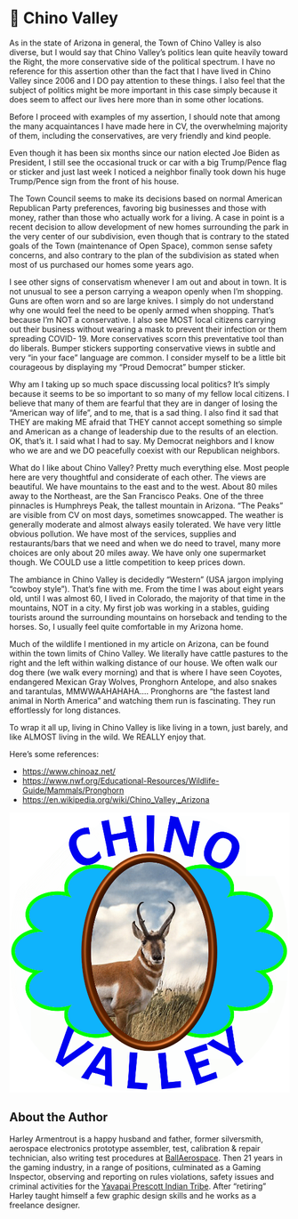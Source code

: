 # 🏡 Chino Valley

As in the state of Arizona in general, the Town of Chino Valley is also diverse,
but I would say that Chino Valley’s politics lean quite heavily toward the
Right, the more conservative side of the political spectrum. I have no reference
for this assertion other than the fact that I have lived in Chino Valley since
2006 and I DO pay attention to these things. I also feel that the subject of
politics might be more important in this case simply because it does seem to
affect our lives here more than in some other locations.

Before I proceed with examples of my assertion, I should note that among the
many acquaintances I have made here in CV, the overwhelming majority of them,
including the conservatives, are very friendly and kind people.

Even though it has been six months since our nation elected Joe Biden as
President, I still see the occasional truck or car with a big Trump/Pence flag
or sticker and just last week I noticed a neighbor finally took down his huge
Trump/Pence sign from the front of his house.

The Town Council seems to make its decisions based on normal American Republican
Party preferences, favoring big businesses and those with money, rather than
those who actually work for a living. A case in point is a recent decision to
allow development of new homes surrounding the park in the very center of our
subdivision, even though that is contrary to the stated goals of the Town
(maintenance of Open Space), common sense safety concerns, and also contrary to
the plan of the subdivision as stated when most of us purchased our homes some
years ago.

I see other signs of conservatism whenever I am out and about in town. It is not
unusual to see a person carrying a weapon openly when I’m shopping. Guns are
often worn and so are large knives. I simply do not understand why one would
feel the need to be openly armed when shopping. That’s because I’m NOT a
conservative. I also see MOST local citizens carrying out their business without
wearing a mask to prevent their infection or them spreading COVID- 19. More
conservatives scorn this preventative tool than do liberals. Bumper stickers
supporting conservative views in subtle and very “in your face” language are
common. I consider myself to be a little bit courageous by displaying my “Proud
Democrat” bumper sticker.

Why am I taking up so much space discussing local politics? It’s simply because
it seems to be so important to so many of my fellow local citizens. I believe
that many of them are fearful that they are in danger of losing the “American
way of life”, and to me, that is a sad thing. I also find it sad that THEY are
making ME afraid that THEY cannot accept something so simple and American as a
change of leadership due to the results of an election. OK, that’s it. I said
what I had to say. My Democrat neighbors and I know who we are and we DO
peacefully coexist with our Republican neighbors.

What do I like about Chino Valley? Pretty much everything else. Most people here
are very thoughtful and considerate of each other. The views are beautiful. We
have mountains to the east and to the west. About 80 miles away to the
Northeast, are the San Francisco Peaks. One of the three pinnacles is Humphreys
Peak, the tallest mountain in Arizona. “The Peaks” are visible from CV on most
days, sometimes snowcapped. The weather is generally moderate and almost always
easily tolerated. We have very little obvious pollution. We have most of the
services, supplies and restaurants/bars that we need and when we do need to
travel, many more choices are only about 20 miles away. We have only one
supermarket though. We COULD use a little competition to keep prices down.

The ambiance in Chino Valley is decidedly “Western” (USA jargon implying “cowboy
style”). That’s fine with me. From the time I was about eight years old, until I
was almost 60, I lived in Colorado, the majority of that time in the mountains,
NOT in a city. My first job was working in a stables, guiding tourists around
the surrounding mountains on horseback and tending to the horses. So, I usually
feel quite comfortable in my Arizona home.

Much of the wildlife I mentioned in my article on Arizona, can be found within
the town limits of Chino Valley. We literally have cattle pastures to the right
and the left within walking distance of our house. We often walk our dog there
(we walk every morning) and that is where I have seen Coyotes, endangered
Mexican Gray Wolves, Pronghorn Antelope, and also snakes and tarantulas,
MMWWAAHAHAHA.… Pronghorns are “the fastest land animal in North America” and
watching them run is fascinating. They run effortlessly for long distances.

To wrap it all up, living in Chino Valley is like living in a town, just barely,
and like ALMOST living in the wild. We REALLY enjoy that.

Here’s some references:

- <https://www.chinoaz.net/>
- <https://www.nwf.org/Educational-Resources/Wildlife-Guide/Mammals/Pronghorn>
- <https://en.wikipedia.org/wiki/Chino_Valley,_Arizona>

![Chino Valley Logo](_static/images/chino-valley/Chino_Valley_Logo0.png)

## About the Author

Harley Armentrout is a happy husband and father, former silversmith, aerospace
electronics prototype assembler, test, calibration & repair technician, also
writing test procedures at [BallAerospace](https://www.ball.com/aerospace). Then
21 years in the gaming industry, in a range of positions, culminated as a Gaming
Inspector, observing and reporting on rules violations, safety issues and
criminal activities for the
[Yavapai Prescott Indian Tribe](https://buckyscasino.com/). After “retiring”
Harley taught himself a few graphic design skills and he works as a freelance
designer.
